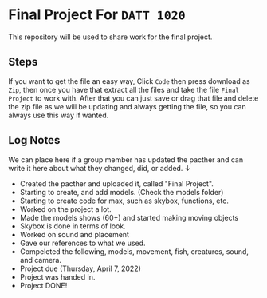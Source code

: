 # Final Project For `DATT 1020`


This repository will be used to share work for the final project. 


## Steps

If you want to get the file an easy way, Click `Code` then press download as `Zip`, then once you have that extract all the files and take the file `Final Project`
to work with. After that you can just save or drag that file and delete the zip file as we will be updating and always getting the file, so you can always use this
way if wanted. 


## Log Notes

We can place here if a group member has updated the pacther and can write it here about what they changed, did, or added. ↓

- Created the pacther and uploaded it, called "Final Project".
- Starting to create, and add models. (Check the models folder)
- Starting to create code for max, such as skybox, functions, etc. 
- Worked on the project a lot.
- Made the models shows (60+) and started making moving objects
- Skybox is done in terms of look.
- Worked on sound and placement
- Gave our references to what we used.
- Compeleted the following, models, movement, fish, creatures, sound, and camera. 
- Project due (Thursday, April 7, 2022)
- Project was handed in. 
- Project DONE!
